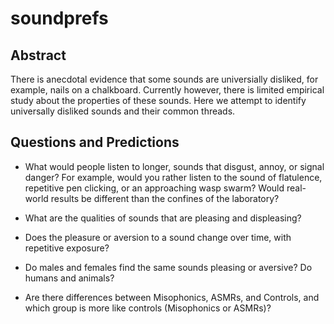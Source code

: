 # soundprefs

## Abstract
There is anecdotal evidence that some sounds are universially disliked,
for example, nails on a chalkboard. Currently however, there is limited
empirical study about the properties of these sounds. Here we attempt
to identify universally disliked sounds and their common threads.

## Questions and Predictions

- What would people listen to longer, sounds that disgust, annoy, or signal danger? For example, would you rather listen to the sound of flatulence, repetitive pen clicking, or an approaching wasp swarm? Would real-world results be different than the confines of the laboratory?

- What are the qualities of sounds that are pleasing and displeasing?

- Does the pleasure or aversion to a sound change over time, with repetitive exposure?

- Do males and females find the same sounds pleasing or aversive? Do humans and animals?

- Are there differences between Misophonics, ASMRs, and Controls, and which group is more like controls (Misophonics or ASMRs)?




